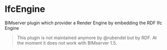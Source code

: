 # IfcEngine
BIMserver plugin which provider a Render Engine by embedding the RDF Ifc Engine

> This plugin is not  maintained anymore by @rubendel but by RDF. At the moment it does not work with BIMserver 1.5.
